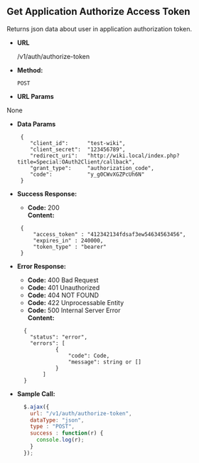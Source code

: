 **Get Application Authorize Access Token**
----
  Returns json data about user in application authorization token.

* **URL**

  /v1/auth/authorize-token

* **Method:**

  `POST`
  
*  **URL Params**

  None  

* **Data Params**

  ```
   {
      "client_id":   	"test-wiki",
      "client_secret": 	"123456789",
      "redirect_uri": 	"http://wiki.local/index.php?title=Special:OAuth2Client/callback",
      "grant_type": 	"authorization_code",
      "code":       	"y_g0CWvXGZPcUh6N"
   }
  ```
    
* **Success Response:**

  * **Code:** 200 <br />
    **Content:** 
  ```
   {
       "access_token" : "412342134fdsaf3ew54634563456",
       "expires_in" : 240000,
       "token_type" : "bearer"
   }
  ```
 
* **Error Response:**

    * **Code:** 400 Bad Request <br />
    * **Code:** 401 Unauthorized <br />
    * **Code:** 404 NOT FOUND<br />
    * **Code:** 422 Unprocessable Entity <br />
    * **Code:** 500 Internal Server Error<br />
      **Content:** 
    ```
      {
        "status": "error",
        "errors": [
                {
                    "code": Code,
                    "message": string or []
                }
            ]
      }
    ```

* **Sample Call:**

  ```javascript
    $.ajax({
      url: "/v1/auth/authorize-token",
      dataType: "json",
      type : "POST",
      success : function(r) {
        console.log(r);
      }
    });
  ```